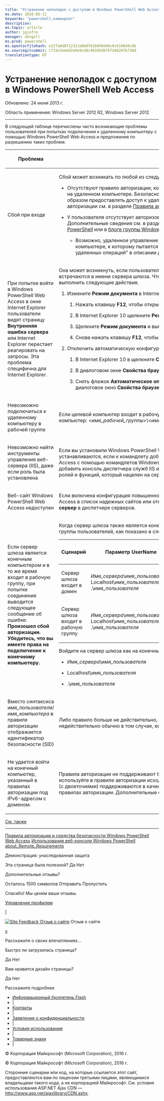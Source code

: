 ```yaml
---
title: "Устранение неполадок с доступом в Windows PowerShell Web Access"
ms.date: 2016-05-11
keywords: "powershell,командлет"
description: 
ms.topic: article
author: jpjofre
manager: dongill
ms.prod: powershell
ms.openlocfilehash: e22fa0d8712321e8b0f61b849d46c0c610049c86
ms.sourcegitcommit: c732e3ee6d2e0e9cd8c40105d6fbfd4d207b730d
translationtype: HT
---
```

#  <a name="troubleshooting-access-problems-in-windows-powershell-web-access"></a>Устранение неполадок с доступом в Windows PowerShell Web Access

Обновлено: 24 июня 2013 г.

Область применения: Windows Server 2012 R2, Windows Server 2012

<a href="" id="BKMK_trouble"></a>

------------------------------------------------------------------------

В следующей таблице перечислены часто возникающие проблемы пользователей при попытках подключения к удаленному компьютеру с помощью Windows PowerShell Web Access и предложения по разрешению таких проблем.

<table>
<colgroup>
<col width="50%" />
<col width="50%" />
</colgroup>
<thead>
<tr class="header">
<th><p>Проблема</p></th>
<th><p>Возможная причина и решение</p></th>
</tr>
</thead>
<tbody>
<tr class="odd">
<td><p>Сбой при входе</p></td>
<td><p>Сбой может возникать по любой из следующих причин.</p>
<ul>
<li><p>Отсутствуют правило авторизации, которое позволяет пользователю получить доступ к компьютеру, или конкретная конфигурация сеанса на удаленном компьютере. Безопасность Windows PowerShell Web Access является ограничивающей. Пользователям необходимо явным образом предоставлять доступ к удаленным компьютерам с помощью правил авторизации. Дополнительные сведения о создании правил авторизации см. в разделе <a href="https://technet.microsoft.com/en-us/library/dn282394(v=ws.11).aspx">Правила авторизации и средства безопасности Windows PowerShell Web Access</a> данного руководства.</p></li>
<li><p>У пользователя отсутствует авторизованный доступ к целевому компьютеру. Это определяется списками управления доступом. Дополнительные сведения см. в разделе "Вход в Windows PowerShell Web Access" в статье <a href="https://technet.microsoft.com/en-us/library/hh831417(v=ws.11).aspx">Использование веб-консоли Windows PowerShell</a> или в <a href="https://msdn.microsoft.com/library/windows/desktop/ee706585.aspx">блоге группы Windows PowerShell</a>.</p>
<ul>
<li><p>Возможно, удаленное управление Windows PowerShell не включено на целевом компьютере. Убедитесь, что оно включено на компьютере, к которому пытается подключиться пользователь. Дополнительные сведения см. в разделе "Инструкции по настройке удаленных операций" в описании <a href="https://technet.microsoft.com/library/dd315349.aspx">about_Remote_Requirements</a> в разделах справки "О программе" Windows PowerShell.</p></li>
</ul></li>
</ul></td>
</tr>
<tr class="even">
<td><p>При попытке войти в Windows PowerShell Web Access в окне Internet Explorer пользователи видят страницу <strong>Внутренняя ошибка сервера</strong> или Internet Explorer перестает реагировать на запросы. Эта проблема специфична для Internet Explorer.</p></td>
<td><p>Она может возникнуть, если пользователь вошел в систему с именем домена, содержащим китайские символы, или если такие символы встречаются в имени сервера шлюза. Чтобы обойти эту проблему, пользователю нужно <a href="http://ie.microsoft.com/testdrive/info/downloads/Default.html">установить и запустить Internet Explorer 10</a>, а затем выполнить следующие действия.</p>
<ol>
<li><p>Измените <strong>Режим документа</strong> в Internet Explorer на <strong>Стандарты IE10</strong>.</p>
<ol>
<li><p>Нажать клавишу <strong>F12</strong>, чтобы открыть консоль "Средства разработчика".</p></li>
<li><p>В Internet Explorer 10 щелкните <strong>Режим браузера</strong> и выберите <strong>Internet Explorer 10</strong>.</p></li>
<li><p>Щелкните <strong>Режим документа</strong> и выберите <strong>Стандарты IE10</strong>.</p></li>
<li><p>Снова нажать клавишу <strong>F12</strong>, чтобы закрыть консоль "Средства разработчика".</p></li>
</ol></li>
<li><p>Отключить автоматическую конфигурацию прокси.</p>
<ol>
<li><p>В Internet Explorer 10 в щелкните <strong>Сервис</strong> и затем <strong>Свойства браузера</strong>.</p></li>
<li><p>В диалоговом окне <strong>Свойства браузера</strong> на вкладке <strong>Подключения</strong> выберите <strong> Настройка сети</strong>.</p></li>
<li><p>Снять флажок <strong>Автоматическое определение параметров</strong>. Нажать кнопку <strong>ОК</strong>, а затем нажать кнопку <strong>ОК</strong> еще раз, чтобы закрыть диалоговое окно <strong>Свойства браузера</strong>.</p></li>
</ol></li>
</ol></td>
</tr>
<tr class="odd">
<td><p>Невозможно подключиться к удаленному компьютеру в рабочей группе</p></td>
<td><p>Если целевой компьютер входит в рабочую группу, используйте следующий синтаксис, чтобы указать имя пользователя и войти на компьютер: &lt;<em>имя_рабочей_группы</em>&gt;\&lt;<em>имя_пользователя</em>&gt;.</p></td>
</tr>
<tr class="even">
<td><p>Невозможно найти инструменты управления веб-сервера (IIS), даже если роль была установлена</p></td>
<td><p>Если вы установили Windows PowerShell Web Access с помощью командлета <span class="code">Install-WindowsFeature</span>, средства управления не устанавливаются, если к командлету добавлен параметр <span class="code">IncludeManagementTools</span>. Например, см. раздел "Установка Windows PowerShell Web Access с помощью командлетов Windows PowerShell" в статье <a href="https://technet.microsoft.com/en-us/library/hh831611(v=ws.11).aspx">Установка и использование Windows PowerShell Web Access</a>. Вы можете добавить консоль диспетчера служб IIS и другие нужные инструменты управления IIS, выбрав инструменты в сеансе мастера добавления ролей и функций, который нацелен на сервер шлюза. Мастер добавления ролей и функций открывается из диспетчера сервера.</p></td>
</tr>
<tr class="odd">
<td><p>Веб-сайт Windows PowerShell Web Access недоступен</p></td>
<td><p>Если включена конфигурация повышенной безопасности в Internet Explorer (IE ESC), можно добавить веб-сайт Windows PowerShell Web Access в список надежных сайтов или отключить IE ESC. Отключить IE ESC можно с помощью плитки <strong>Свойства</strong> на странице <strong>Локальный сервер</strong> в диспетчере серверов.</p></td>
</tr>
<tr class="even">
<td><p>Если сервер шлюза является конечным компьютером и в то же время входит в рабочую группу, при попытке соединения выводится следующее сообщение об ошибке: <strong> Произошел сбой авторизации. Убедитесь, что вы имеете права на подключение к конечному компьютеру.</strong></p></td>
<td><p>Когда сервер шлюза также является конечным сервером и входит в рабочую группу, укажите имя пользователя, имя компьютера и имя группы пользователей, как показано в следующей таблице. Не используйте точку (.) в качестве имени компьютера.</p>
<div>
<table>
<colgroup>
<col width="20%" />
<col width="20%" />
<col width="20%" />
<col width="20%" />
<col width="20%" />
</colgroup>
<thead>
<tr class="header">
<th><p>Сценарий</p></th>
<th><p>Параметр UserName</p></th>
<th><p>Параметр UserGroup</p></th>
<th><p>Параметр ComputerName</p></th>
<th><p>Параметр ComputerGroup</p></th>
</tr>
</thead>
<tbody>
<tr class="odd">
<td><p>Сервер шлюза входит в домен</p></td>
<td><p><em>Имя_сервера</em>\<em>имя_пользователя</em>, Localhost\<em>имя_пользователя</em> или .\<em>имя_пользователя</em></p></td>
<td><p><em>Имя_сервера</em>\<em>группа_пользователей</em>, Localhost\<em>группа_пользователей</em> или .\<em>группа_пользователей</em></p></td>
<td><p>Полное имя сервера шлюза или Localhost</p></td>
<td><p><em>Имя_сервера</em>\<em>группа_компьютеров</em>, Localhost\<em>группа_компьютеров</em> или .\<em>группа_компьютеров</em></p></td>
</tr>
<tr class="even">
<td><p>Сервер шлюза входит в рабочую группу</p></td>
<td><p><em>Имя_сервера</em>\<em>имя_пользователя</em>, Localhost\<em>имя_пользователя</em> или .\<em>имя_пользователя</em></p></td>
<td><p><em>Имя_сервера</em>\<em>группа_пользователей</em>, Localhost\<em>группа_пользователей</em> или .\<em>группа_пользователей</em></p></td>
<td><p>Имя сервера</p></td>
<td><p><em>Имя_сервера</em>\<em>группа_компьютеров</em>, Localhost\<em>группа_компьютеров</em> или .\<em>группа_компьютеров</em></p></td>
</tr>
</tbody>
</table>
</div>
<p>Войдите на сервер шлюза как на конечный компьютер, используя учетные данные в одном из следующих форматов.</p>
<ul>
<li><p><em>Имя_сервера</em>\<em>имя_пользователя</em></p></li>
<li><p>Localhost\<em>имя_пользователя</em></p></li>
<li><p>.\<em>имя_пользователя</em></p></li>
</ul></td>
</tr>
<tr class="odd">
<td><p>Вместо синтаксиса <em>имя_пользователя</em>/<em> имя_компьютера</em>  в правиле авторизации отображается идентификатор безопасности (SID)</p></td>
<td><p>Либо правило больше не действительно, либо произошла ошибка запроса к доменным службам Active Directory. Правило авторизации недействительно обычно в том случае, если сервер шлюза когда-то входил в рабочую группу, но позднее был присоединен к домену.</p></td>
</tr>
<tr class="even">
<td><p>Не удается войти на конечный компьютер, указанный в правилах авторизации под IPv6-адресом с доменом.</p></td>
<td><p>Правила авторизации не поддерживают IPv6-адреса в форме имени домена. Чтобы указать конечный компьютер с помощью IPv6-адреса, используйте в правиле авторизации исходный IPv6-адрес (содержащий двоеточия). IPv6-адреса в форме имени домена и в числовой форме (с двоеточиями) поддерживаются в качестве имени конечного компьютера на странице входа в Windows PowerShell Web Access, но не в правилах авторизации. Дополнительные сведения об IPv6-адресах см. в статье <a href="https://technet.microsoft.com/library/cc781672.aspx">Принцип работы IPv6</a>.</p></td>
</tr>
</tbody>
</table>

<a href="javascript:void(0)" class="LW_CollapsibleArea_TitleAhref" title="Collapse"><span class="cl_CollapsibleArea_expanding LW_CollapsibleArea_Img"></span><span class="LW_CollapsibleArea_Title">См. также</span></a>
<a href="/en-us/library/dn282395(v=ws.11).aspx#Anchor_1" class="LW_CollapsibleArea_Anchor_Img" title="Right-click to copy and share the link for this section"></a>

------------------------------------------------------------------------

[Правила авторизации и средства безопасности Windows PowerShell Web Access](https://technet.microsoft.com/en-us/library/dn282394(v=ws.11).aspx)
[Использование веб-консоли Windows PowerShell](https://technet.microsoft.com/en-us/library/hh831417(v=ws.11).aspx)
[about_Remote_Requirements](https://technet.microsoft.com/library/dd315349.aspx)

<span>Демонстрация:</span> унаследованная защита

<span class="stdr-votetitle">Эта страница была полезной?</span>
Да Нет

Дополнительные отзывы?

Осталось <span class="stdr-count"><span class="stdr-charcnt">1500</span> символов</span> Отправить Пропустить

<span class="stdr-thankyou">Спасибо!</span> <span class="stdr-appreciate">Мы ценим ваши отзывы.</span>

[Управление профилем](https://social.technet.microsoft.com/profile)

|

<a href="javascript:void(0)" id="SiteFeedbackLinkOpener"><span id="FeedbackButton" class="FeedbackButton clip20x21"> <img src="https://i-technet.sec.s-msft.com/Areas/Epx/Content/Images/ImageSprite.png?v=635975720914499532" alt="Site Feedback" id="feedBackImg" class="cl_footer_feedback_icon" /> </span> Отзыв о сайте</a> Отзыв о сайте

<a href="javascript:void(0)" id="SiteFeedbackLinkCloser">x</a>

Расскажите о своих впечатлениях...

Быстро ли загрузилась страница?

<span> Да<span> </span></span> <span> Нет<span> </span></span>

Вам нравится дизайн страницы?

<span> Да<span> </span></span> <span> Нет<span> </span></span>

Расскажите подробнее

-   [Информационный бюллетень Flash](https://technet.microsoft.com/cc543196.aspx)
-   |
-   [Контакты](https://technet.microsoft.com/cc512759.aspx)
-   |
-   [Заявление о конфиденциальности](https://privacy.microsoft.com/privacystatement)
-   |
-   [Условия использования](https://technet.microsoft.com/cc300389.aspx)
-   |
-   [Товарные знаки](https://www.microsoft.com/en-us/legal/intellectualproperty/Trademarks/)
-   |

© Корпорация Майкрософт (Microsoft Corporation), 2016 г.

© Корпорация Майкрософт (Microsoft Corporation), 2016 г.

Сторонние сценарии или код, на которые ссылается этот сайт, предоставляются вам по лицензии третьими лицами, являющимися владельцами такого кода, а не корпорацией Майкрософт. См. условия использования ASP.NET Ajax CDN — http://www.asp.net/ajaxlibrary/CDN.ashx.
<img src="https://m.webtrends.com/dcsjwb9vb00000c932fd0rjc7_5p3t/njs.gif?dcsuri=/nojavascript&amp;WT.js=No" alt="DCSIMG" id="Img1" width="1" height="1" />

